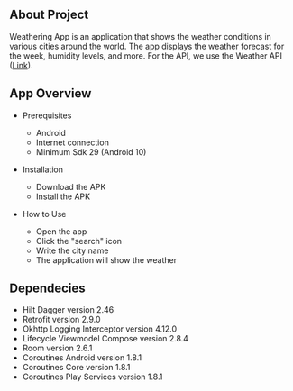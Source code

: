 ## About Project <br />
Weathering App is an application that shows the weather conditions in various cities around the world. The app displays the weather forecast for the week, humidity levels, and more. For the API, we use the Weather API (<a href="https://openweathermap.org/api" >Link</a>).

## App Overview <br />
- Prerequisites
  - Android
  - Internet connection
  - Minimum Sdk 29 (Android 10)

- Installation
  - Download the APK
  - Install the APK
 
- How to Use
  - Open the app
  - Click the "search" icon
  - Write the city name
  - The application will show the weather 
 
## Dependecies <br />
  - Hilt Dagger version 2.46
  - Retrofit version 2.9.0
  - Okhttp Logging Interceptor version 4.12.0
  - Lifecycle Viewmodel Compose version 2.8.4
  - Room version 2.6.1
  - Coroutines Android version 1.8.1
  - Coroutines Core version 1.8.1
  - Coroutines Play Services version 1.8.1
